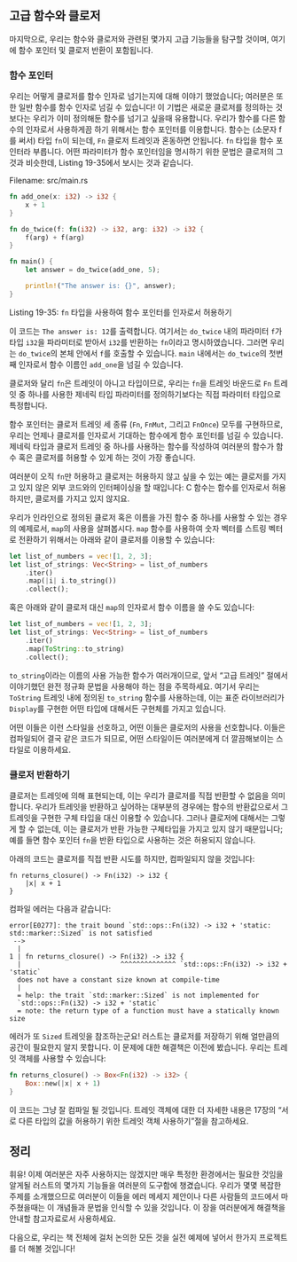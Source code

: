## 고급 함수와 클로저

마지막으로, 우리는 함수와 클로저와 관련된 몇가지 고급 기능들을 탐구할 것이며,
여기에 함수 포인터 및 클로저 반환이 포함됩니다.

### 함수 포인터

우리는 어떻게 클로저를 함수 인자로 넘기는지에 대해 이야기 했었습니다;
여러분은 또한 일반 함수를 함수 인자로 넘길 수 있습니다! 이 기법은 새로운
클로저를 정의하는 것보다는 우리가 이미 정의해둔 함수를 넘기고 싶을때
유용합니다. 우리가 함수를 다른 함수의 인자로서 사용하게끔 하기 위해서는
함수 포인터를 이용합니다. 함수는 (소문자 f를 써서) 타입 `fn`이 되는데,
`Fn` 클로저 트레잇과 혼동하면 안됩니다. `fn` 타입을 함수 포인터라
부릅니다. 어떤 파라미터가 함수 포인터임을 명시하기 위한 문법은 클로저의
그것과 비슷한데, Listing 19-35에서 보시는 것과 같습니다.

<span class="filename">Filename: src/main.rs</span>

```rust
fn add_one(x: i32) -> i32 {
    x + 1
}

fn do_twice(f: fn(i32) -> i32, arg: i32) -> i32 {
    f(arg) + f(arg)
}

fn main() {
    let answer = do_twice(add_one, 5);

    println!("The answer is: {}", answer);
}
```

<span class="caption">Listing 19-35: `fn` 타입을 사용하여
함수 포인터를 인자로서 허용하기</span>

이 코드는 `The answer is: 12`를 출력합니다. 여기서는 `do_twice` 내의 파라미터
`f`가 타입 `i32`을 파라미터로 받아서 `i32`를 반환하는 `fn`이라고 명시하였습니다.
그러면 우리는 `do_twice`의 본체 안에서 `f`를 호출할 수 있습니다. `main` 내에서는
`do_twice`의 첫번째 인자로서 함수 이름인 `add_one`을 넘길 수 있습니다.

클로저와 달리 `fn`은 트레잇이 아니고 타입이므로, 우리는 `fn`을 트레잇 바운드로
`Fn` 트레잇 중 하나를 사용한 제네릭 타입 파라미터를 정의하기보다는 직접 파라미터
타입으로 특정합니다.

함수 포인터는 클로저 트레잇 세 종류 (`Fn`, `FnMut`, 그리고 `FnOnce`)
모두를 구현하므로, 우리는 언제나 클로저를 인자로서 기대하는 함수에게 함수
포인터를 넘길 수 있습니다. 제네릭 타입과 클로저 트레잇 중 하나를 사용하는
함수를 작성하여 여러분의 함수가 함수 혹은 클로저를 허용할 수 있게 하는 것이
가장 좋습니다.

여러분이 오직 `fn`만 허용하고 클로저는 허용하지 않고 싶을 수 있는 예는
클로저를 가지고 있지 않은 외부 코드와의 인터페이싱을 할 때입니다: C 함수는
함수를 인자로서 허용하지만, 클로저를 가지고 있지 않지요.

우리가 인라인으로 정의된 클로저 혹은 이름을 가진 함수 중 하나를 사용할 수 있는
경우의 예제로서, `map`의 사용을 살펴봅시다. `map` 함수를 사용하여 숫자
벡터를 스트링 벡터로 전환하기 위해서는 아래와 같이 클로저를 이용할 수 있습니다:

```rust
let list_of_numbers = vec![1, 2, 3];
let list_of_strings: Vec<String> = list_of_numbers
    .iter()
    .map(|i| i.to_string())
    .collect();
```

혹은 아래와 같이 클로저 대신 `map`의 인자로서 함수 이름을 쓸 수도
있습니다:

```rust
let list_of_numbers = vec![1, 2, 3];
let list_of_strings: Vec<String> = list_of_numbers
    .iter()
    .map(ToString::to_string)
    .collect();
```

`to_string`이라는 이름의 사용 가능한 함수가 여러개이므로, 앞서 “고급
트레잇” 절에서 이야기했던 완전 정규화 문법을 사용해야 하는 점을 주목하세요.
여기서 우리는 `ToString` 트레잇 내에 정의된 `to_string` 함수를
사용하는데, 이는 표준 라이브러리가 `Display`를 구현한 어떤 타입에
대해서든 구현체를 가지고 있습니다.

어떤 이들은 이런 스타일을 선호하고, 어떤 이들은 클로저의 사용을 선호합니다. 이들은 컴파일되어
결국 같은 코드가 되므로, 어떤 스타일이든 여러분에게 더 깔끔해보이는 스타일로 이용하세요.

### 클로저 반환하기

클로저는 트레잇에 의해 표현되는데, 이는 우리가 클로저를 직접 반환할 수 없음을
의미합니다. 우리가 트레잇을 반환하고 싶어하는 대부분의 경우에는 함수의
반환값으로서 그 트레잇을 구현한 구체 타입을 대신 이용할 수 있습니다.
그러나 클로저에 대해서는 그렇게 할 수 없는데, 이는 클로저가 반환 가능한
구체타입을 가지고 있지 않기 때문입니다; 예를 들면 함수 포인터 `fn`을 반환
타입으로 사용하는 것은 허용되지 않습니다.

아래의 코드는 클로저를 직접 반환 시도를 하지만, 컴파일되지 않을 것입니다:

```rust,ignore
fn returns_closure() -> Fn(i32) -> i32 {
    |x| x + 1
}
```

컴파일 에러는 다음과 같습니다:

```text
error[E0277]: the trait bound `std::ops::Fn(i32) -> i32 + 'static:
std::marker::Sized` is not satisfied
 -->
  |
1 | fn returns_closure() -> Fn(i32) -> i32 {
  |                         ^^^^^^^^^^^^^^ `std::ops::Fn(i32) -> i32 + 'static`
  does not have a constant size known at compile-time
  |
  = help: the trait `std::marker::Sized` is not implemented for
  `std::ops::Fn(i32) -> i32 + 'static`
  = note: the return type of a function must have a statically known size
```

에러가 또 `Sized` 트레잇을 참조하는군요! 러스트는 클로저를 저장하기 위해
얼만큼의 공간이 필요한지 알지 못합니다. 이 문제에 대한 해결책은 이전에 봤습니다.
우리는 트레잇 객체를 사용할 수 있습니다:

```rust
fn returns_closure() -> Box<Fn(i32) -> i32> {
    Box::new(|x| x + 1)
}
```

이 코드는 그냥 잘 컴파일 될 것입니다. 트레잇 객체에 대한 더 자세한 내용은
17장의 “서로 다른 타입의 값을 허용하기 위한 트레잇 객체 사용하기”절을
참고하세요.

## 정리

휘유! 이제 여러분은 자주 사용하지는 않겠지만 매우 특정한 환경에서는
필요한 것임을 알게될 러스트의 몇가지 기능들을 여러분의 도구함에 챙겼습니다.
우리가 몇몇 복잡한 주제를 소개했으므로 여러분이 이들을 에러 메세지
제안이나 다른 사람들의 코드에서 마주쳤을때는 이 개념들과 문법을 인식할
수 있을 것입니다. 이 장을 여러분에게 해결책을 안내할 참고자료로서
사용하세요.

다음으로, 우리는 책 전체에 걸처 논의한 모든 것을 실전 예제에 넣어서
한가지 프로젝트를 더 해볼 것입니다!
